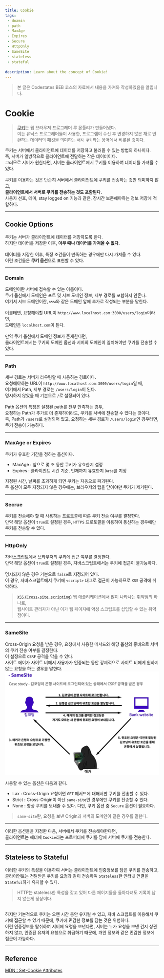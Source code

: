 ```yaml
---
title: Cookie
tags: 
 - doamin
 - path
 - MaxAge
 - Expires
 - Secure
 - HttpOnly
 - SameSite
 - stateless
 - stateful

description: Learn about the concept of Cookie!
---
```


>   본 글은 Codestates BEB 코스의 자료에서 내용을 가져와 작성하였음을 알립니다.  

<!-- {% include alert.html type="danger" title="Warning!" content="이 문서는 아직 미완성 문서입니다." %} -->

# Cookie
> [쿠키](https://ko.wikipedia.org/wiki/HTTP_쿠키)는 웹 브라우저 프로그래머 루 몬툴리가 만들어냈다.  
> 이는 유닉스 프로그래머들이 사용한, 프로그램이 수신 후 변경하지 않은 채로 반환하는 데이터의 패킷을 의미하는 `매직 쿠키`라는 용어에서 비롯된 것이다.  

쿠키는 서버에서 클라이언트에 데이터를 저장하고 불러올 수 있는 방법의 하나이다.  
즉, 서버가 일방적으로 클라이언트에 전달하는 작은 데이터이다.  
그러므로 서버가 원한다면, 서버는 클라이언트에서 쿠키를 이용하여 데이터를 가져올 수 있다.  
<br>
쿠키를 이용하는 것은 단순히 서버에서 클라이언트에 쿠키를 전송하는 것만 의미하지 않고,  
**클라이언트에서 서버로 쿠키를 전송하는 것도 포함된다.**  
사용자 선호, 테마, stay logged on 기능과 같은, 장시간 보존해야하는 정보 저장에 적합하다.  

---

## Cookie Options
쿠키는 서버가 클라이언트에 데이터를 저장하도록 한다.  
하지만 데이터를 저장한 이후, **아무 때나 데이터를 가져올 수 없다.**  
<br>
데이터를 저장한 이후, 특정 조건들이 만족하는 경우에만 다시 가져올 수 있다.  
이런 조건들은 **쿠키 옵션**으로 표현할 수 있다.  

---

### Domain
도메인이란 서버에 접속할 수 있는 이름이다.  
쿠키 옵션에서 도메인은 포트 및 서브 도메인 정보, 세부 경로를 포함하지 안흔다.  
여기서 서브 도메인이란, `www`와 같은 도메인 앞에 추가로 작성되는 부분을 말한다.  
<br>
이를테면, 요청해야할 URL이 `http://www.localhost.com:3000/users/login`이라면,  
도메인은 `localhost.com`이 된다.  
<br>
만약 쿠키 옵션에서 도메인 정보가 존재한다면,  
클라이언트에서는 쿠키의 도메인 옵션과 서버의 도메인이 일치해야만 쿠키를 전송할 수 있다.  

---

### Path
세부 경로는 서버가 라우팅할 때 사용하는 경로이다.  
요청해야하는 URL이 `http://www.localhost.com:3000/users/login`일 때,  
여기에서 Path, 세부 경로는 `/users/login`이 된다.  
명시하지 않았을 때 기본으로 `/`로 설정되어 있다.  
<br>
Path 옵션의 특징은 설정된 path를 전부 만족하는 경우,  
요청하는 Path가 추가로 더 존재하더라도, 쿠키를 서버에 전송할 수 있다는 것이다.  
즉, Path가 `/users`로 설정되어 있고, 요청하는 세부 경로가 `/users/login`인 경우라면, 쿠키 전송이 가능하다.  

---

### MaxAge or Expires
쿠키가 유효한 기간을 정하는 옵션이다.  

- MaxAge : 앞으로 몇 초 동안 쿠키가 유효한지 설정  
- Expires : 클라이언트 시간 기준, 언제까지 유효한지 `Date`를 지정  

지정된 시간, 날짜를 초과하게 되면 쿠키는 자동으로 파괴된다.  
두 옵션이 모두 지정되지 않은 경우에는, 브라우저의 탭을 닫아야만 쿠키가 제거된다.  

---

### Secrue
쿠키를 전송해야 할 때 사용하는 프로토콜에 따른 쿠키 전송 여부를 결정한다.  
만약 해당 옵션이 `true`로 설정된 경우, `HTTPS` 프로토콜을 이용하여 통신하는 경우에만 쿠키를 전송할 수 있다.  

---

### HttpOnly
자바스크립트에서 브라우저의 쿠키에 접근 여부를 결정한다.  
만약 해당 옵션이 `true`로 설정된 경우, 자바스크립트에서는 쿠키에 접근이 불가능하다.  
<br>
명시되지 않은 경우 기본으로 `false`로 지정되어 있다.  
이 경우, 자바스크립트에서 쿠키에 `<script>` 태그로 접근이 가능하므로 `XSS` 공격에 취약하다.  

> [`XSS` (`Cross-site scripting`)](https://ko.wikipedia.org/wiki/사이트_간_스크립팅) 웹 애플리케이션에서 많이 나타나는 취약점의 하나로,  
> 웹사이트 관리자가 아닌 이가 웹 페이지에 악성 스크립트를 삽입할 수 있는 취약점이다.  

---

### SameSite
Cross-Origin 요청을 받은 경우, 요청에서 사용한 메서드와 해당 옵션의 좋바으로 서버의 쿠키 전송 여부를 결정한다.  
이 설정으로 `CSRF` 공격을 막을 수 있다.  
사이트 에이가 사이트 비에서 사용자가 인증되는 동안 강제적으로 사이트 비에게 원하지 않는 요청을 하는 경우를 말한다.  
![samesite](../../assets/img/same-site.png)  

사용할 수 있는 옵션은 다음과 같다.  

- Lax : Cross-Origin 요청이면 `GET` 메서드에 대해서만 쿠키를 전송할 수 있다.  
- Strict : Cross-Origin이 아닌 `same-site`인 경우에만 쿠키를 전송할 수 있다.  
- None : 항상 쿠키를 보내줄 수 있다. 다만, 쿠키 옵션 중 `Secure` 옵션이 필요하다.  

> `same-site`란, 요청을 보낸 Origin과 서버의 도메인이 같은 경우를 말한다.  

---  

이러한 옵션들을 지정한 다음, 서버에서 쿠키를 전송해야한다면,  
클라이언트는 헤더에 `Cookie`라는 프로퍼티에 쿠키를 담에 서버에 쿠키를 전송한다.  

---

## Stateless to Stateful
이러한 쿠키의 특성을 이용하여 서버는 클라이언트에 인증정보를 담은 쿠키를 전송하고,  
클라이언트는 전달받은 쿠키를 요청과 같이 전송하여 `Stateless`한 인터넷 연결을 `Stateful`하게 유지할 수 있다.  

> HTTP는 stateless한 특성을 갖고 있어 다른 페이지들을 돌아다녀도 기록이 남지 않는게 정상이다.  

<br>
하지만 기본적으로 쿠키는 오랜 시간 동안 유지될 수 있고,  
자바 스크립트를 이용해서 쿠키에 접근할 수 있기 때문에, 쿠키에 민감한 정보를 담는 것은 위험하다.  
<br>
이런 인증정보를 탈취하여 서버에 요렁을 보낸다면,  
서버는 누가 요청을 보낸 건지 상관하지 않고, 인증된 유저의 요청으로 취급하기 때문에,  
개인 정보와 같은 민감한 정보에 접근이 가능하다.  

---

## Reference
[MDN : Set-Cookie Attributes](https://developer.mozilla.org/en-US/docs/Web/HTTP/Headers/Set-Cookie)